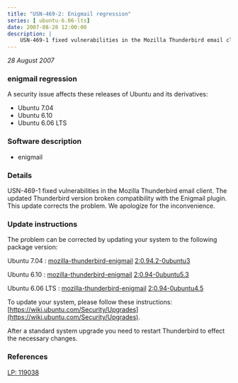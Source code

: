```yaml
---
title: "USN-469-2: Enigmail regression"
series: [ ubuntu-6.06-lts]
date: 2007-08-28 12:00:00
description: |
    USN-469-1 fixed vulnerabilities in the Mozilla Thunderbird email client. The updated Thunderbird version broken compatibility with the Enigmail plugin.  This update corrects the problem.  We apologize for the inconvenience. 
--- 
```

 
 

*28 August 2007*

### enigmail regression

A security issue affects these releases of Ubuntu and its derivatives:

* Ubuntu 7.04
* Ubuntu 6.10
* Ubuntu 6.06 LTS

### Software description

* enigmail 

### Details

USN-469-1 fixed vulnerabilities in the Mozilla Thunderbird email client. The updated Thunderbird version broken compatibility with the Enigmail plugin. This update corrects the problem. We apologize for the inconvenience. 

### Update instructions

The problem can be corrected by updating your system to the following package version:

Ubuntu 7.04
 : [mozilla-thunderbird-enigmail](https://launchpad.net/ubuntu/+source/enigmail) <span> [2:0.94.2-0ubuntu3](https://launchpad.net/ubuntu/+source/enigmail/2:0.94.2-0ubuntu3) </span> 

Ubuntu 6.10
 : [mozilla-thunderbird-enigmail](https://launchpad.net/ubuntu/+source/enigmail) <span> [2:0.94-0ubuntu5.3](https://launchpad.net/ubuntu/+source/enigmail/2:0.94-0ubuntu5.3) </span> 

Ubuntu 6.06 LTS
 : [mozilla-thunderbird-enigmail](https://launchpad.net/ubuntu/+source/enigmail) <span> [2:0.94-0ubuntu4.5](https://launchpad.net/ubuntu/+source/enigmail/2:0.94-0ubuntu4.5) </span> 

To update your system, please follow these instructions: [https://wiki.ubuntu.com/Security/Upgrades](https://wiki.ubuntu.com/Security/Upgrades).

After a standard system upgrade you need to restart Thunderbird to effect the necessary changes. 

### References

 
 [LP: 119038](https://launchpad.net/bugs/119038)
 

